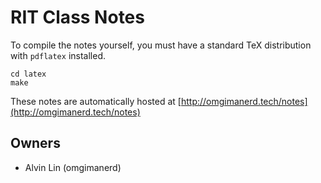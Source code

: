 # RIT Class Notes

To compile the notes yourself, you must have a standard TeX distribution
with `pdflatex` installed.
```
cd latex
make
```

These notes are automatically hosted at
[http://omgimanerd.tech/notes](http://omgimanerd.tech/notes)

## Owners
  - Alvin Lin (omgimanerd)
